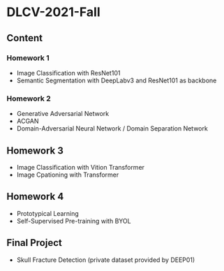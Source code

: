 # DLCV-2021-Fall

## Content

### Homework 1 
* Image Classification with ResNet101
* Semantic Segmentation with DeepLabv3 and ResNet101 as backbone

### Homework 2
* Generative Adversarial Network
* ACGAN
* Domain-Adversarial Neural Network / Domain Separation Network

## Homework 3
* Image Classification with Vition Transformer
* Image Cpationing with Transformer

## Homework 4
* Prototypical Learning
* Self-Supervised Pre-training with BYOL

## Final Project
* Skull Fracture Detection (private dataset provided by DEEP01)
